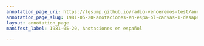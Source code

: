 ```yaml
---
annotation_page_uri: https://lgsump.github.io/radio-venceremos-test/annotations/1981-05-20-anotaciones-en-espa-ol-canvas-1-desaparecidos.json
annotation_page_slug: 1981-05-20-anotaciones-en-espa-ol-canvas-1-desaparecidos
layout: annotation_page
manifest_label: 1981-05-20, Anotaciones en español

---
```

